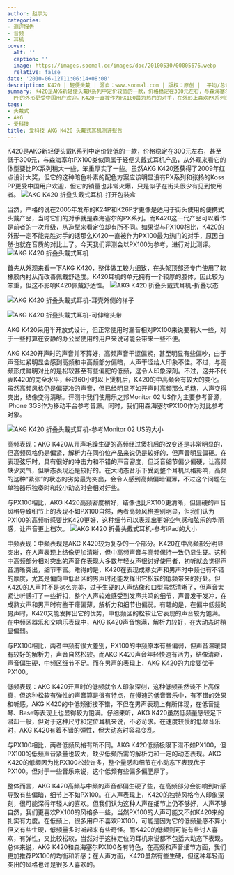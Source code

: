 ```yaml
---
author: 赵宇为
categories:
- 测评报告
- 音频
- 耳机
cover:
  alt: ''
  caption: ''
  image: https://images.soomal.cc/images/doc/20100530/00005676.webp
  relative: false
date: '2010-06-12T11:06:14+08:00'
description: K420 | 轻便头戴 | 源自：www.soomal.com | 版权：原创 |  平均/总评分：08.49/959
summary: K420是AKG新轻便头戴K系列中定价较低的一款，价格稳定在300元左右，与森海塞尔PX100类似同属于轻便头戴式耳机产品，从外观来看它的体型要比PX系列稍大一些，外观朴素，但这种配色方案显然没有PX系列甚至KOSS
  PP的外形更受中国用户欢迎。K420一直被作为PX100最为热门的对手，在外形上喜欢PX系列的应该占多数，而能成为对手，主要的战场自然就是音质上了。
tags:
- 头戴式
- AKG
- 爱科技
title: 爱科技 AKG K420 头戴式耳机测评报告
---
```


K420是AKG新轻便头戴K系列中定价较低的一款，价格稳定在300元左右，甚至低于300元，与森海塞尔PX100类似同属于轻便头戴式耳机产品，从外观来看它的体型要比PX系列稍大一些，笨重厚实了一些。虽然AKG K420还获得了2009年红点设计大奖，但它的这种暗色朴素的配色方案应该明显没有PX系列和张扬的Koss PP更受中国用户欢迎，但它的销量也非常火爆，只是似乎在街头很少有见到使用者。
![AKG K420 折叠头戴式耳机-打开包装盒](https://images.soomal.cc/images/doc/20100530/00005667.webp)




当然，严格的说在2005年发布的K24P和K26P才更像是适用于街头使用的便携式头戴产品，当时它们的对手就是森海塞尔的PX系列。而K420这一代产品可以看作是前者的一次升级，从造型来看定位却有所不同。如果说与PX100相比，K420的外形一定不能完胜对手的话那么K420一直被作为PX100最为热门的对手，原因自然也就在音质的对比上了。今天我们评测会以PX100为参考，进行对比测评。
![AKG K420 折叠头戴式耳机](https://images.soomal.cc/images/doc/20100530/00005670.webp)




首先从外观来看一下AKG K420，整体做工较为细致，在头架顶部还专门使用了软橡胶内衬从而改善佩戴舒适度。K420耳机的单元拥有一个较厚的腔体，因此较为笨重，但这不影响K420佩戴舒适性。
![AKG K420 折叠头戴式耳机-折叠状态](https://images.soomal.cc/images/doc/20100530/00005668.webp)




![AKG K420 折叠头戴式耳机-耳壳外侧的样子](https://images.soomal.cc/images/doc/20100530/00005673.webp)




![AKG K420 折叠头戴式耳机-可伸缩头带](https://images.soomal.cc/images/doc/20100530/00005674.webp)




AKG K420采用半开放式设计，但正常使用时漏音相对PX100来说要稍大一些，对于一些打算在安静的办公室使用的用户来说可能会带来一些不便。

AKG K420开声时的声音并不算好，高频声音干涩偏紧，甚至明显有些偏吵，由于声音过紧明显会感到高频和中高频部分偏暗，人声干涩给人印象不佳。不过，与高频形成鲜明对比的是松软甚至有些偏肥的低频，这令人印象深刻。不过，这并不代表K420的完全水平，经过60小时以上煲机后，K420的中高频会有较大的变化。虽然高频风格仍是偏硬冷的声音，但已经明显不如开声时高频那么毛糙，人声变得突出，结像变得清晰。评测中我们使用乐之邦Monitor 02 US作为主要参考音源，iPhone 3GS作为移动平台参考音源。同时，我们用森海塞尔PX100作为对比参考对象。

![AKG K420 折叠头戴式耳机-参考Monitor 02 US的大小](https://images.soomal.cc/images/doc/20100530/00005677.webp)




高频表现：AKG K420从开声毛躁生硬的高频经过煲机后的改变还是非常明显的，但高频风格仍是偏紧，解析力在同价位产品来说仍是较好的，但声音明显偏硬。在表现弦乐时，具有很好的冲击力和不错的声音密度，但泛音细节偏少偏硬，让高频缺少灵气，但瞬态表现还是较好的。在大动态音乐下受到整个耳机风格影响，高频的这种“紧张”的状态的劣势最为突出，会令人感到高频偏暗偏薄，不过这个问题在单独器乐独奏时和较小动态时会相对好些。

与PX100相比，AKG K420高频密度稍好，结像也比PX100更清晰，但偏硬的声音风格导致细节上的表现不如PX100自然，两者高频风格差别明显，但我们认为PX100的高频听感要比K420更好，这种细节可以表现出更好空气感和弦乐的华丽感，让声音更上档次。
![AKG K420 折叠头戴式耳机-参考iPad的大小](https://images.soomal.cc/images/doc/20100530/00005676.webp)




中频表现：中频表现是AKG K420较为复杂的一个部分。K420在中高频部分明显突出，在人声表现上结像更加清晰，但中高频声音与高频保持一致仍显生硬。这种中高频部分相对突出的声音在表现大多数年轻女声很讨好使用者，初听就会觉得声音清晰突出，细节丰富。难得的是，K420在表现成熟女声和男声时中频也有不错的厚度，尤其是偏向中低音区的男声时还能发挥出它松软的低频带来的好处。但K420的人声并不是这么完美，过于生硬的人声结像和口型虽然清晰了，但声音太紧让听感打了一些折扣，整个人声较难感受到发声共鸣的细节，声音发干发冲，在成熟女声和男声时有些干瘪偏薄，解析力和细节也偏弱。有趣的是，在偏中低频的男声时，K420又能发挥出它的优势，中低频区的松软让它表现的声音较为饱满。在中频区器乐和交响乐表现中，AKG K420声音饱满，解析力较好，在大动态时稍显偏弱。

与PX100相比，两者中频有很大差别，PX100的中频原本有些偏弱，但声音温暖具有较好的解析力，声音自然松软。而AKG K420声音年轻快速有活力，结像清晰，声音偏生硬，中频区细节不足。而在男声的表现上，AKG K420的力度要优于PX100。

低频表现：AKG K420开声时的低频就令人印象深刻，这种低频虽然谈不上高保真，但这种松软有弹性的声音算是很有特点，在慢速的低音音乐中，有不错的效果和听感。AKG K420的中低频衔接不错，不但在男声表现上有所体现，在低音提琴、Base等表现上也显得较为饱满。仔细来听，AKG K420虽然低频量感较足下潜却一般，但对于这种尺寸和定位耳机来说，不必苛求。在速度较慢的低频音乐时，AKG K420有着不错的弹性，但大动态时容易变乱。

与PX100相比，两者低频风格有所不同。AKG K420低频极限下潜不如PX100，但PX100的低频声音紧量也较大，缺少低频所需的解析力和一定的动态表现。AKG K420的低频因为比PX100松软许多，整个量感和细节在小动态下表现优于PX100。但对于一些音乐来说，这个低频有些偏多偏肥厚了。

整体而言，AKG K420高频与中频的声音都偏生硬了些，在高频部分会影响到听感导致有些偏暗，细节上不如PX100。在人声表现上，K420的独特风格令人印象深刻，很可能深得年轻人的喜欢。但我们认为这种人声在细节上仍不够好，人声不够自然，我们更喜欢PX100的风格多一些，当然PX100的人声可能又不如K420来的扎实有力度。在低频上，很多用户不喜欢PX100，可能是因为它的低频量感不算小但又有些生硬，低频量多时听起来有些奇怪。而K420的低频则可能有些讨人喜欢，有弹性，又比较松软，当然对于这样定位的耳机来说都不包括大动态下表现。总体来说，AKG K420和森海塞尔PX100各有特色，在高频和声音细节方面，我们更加推荐PX100的均衡和听感；在人声方面，K420虽然有些生硬，但这种年轻而突出的风格也许是很多人喜欢的。